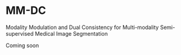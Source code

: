 # MM-DC

Modality Modulation and Dual Consistency for Multi-modality Semi-supervised Medical Image Segmentation

Coming soon

